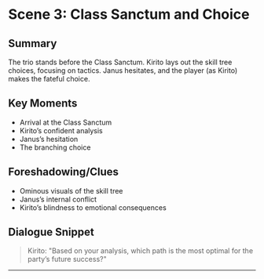 # Scene 3: Class Sanctum and Choice

## Summary
The trio stands before the Class Sanctum. Kirito lays out the skill tree choices, focusing on tactics. Janus hesitates, and the player (as Kirito) makes the fateful choice.

## Key Moments
- Arrival at the Class Sanctum
- Kirito’s confident analysis
- Janus’s hesitation
- The branching choice

## Foreshadowing/Clues
- Ominous visuals of the skill tree
- Janus’s internal conflict
- Kirito’s blindness to emotional consequences

## Dialogue Snippet
> Kirito: "Based on your analysis, which path is the most optimal for the party’s future success?"

---
